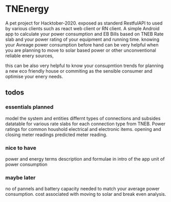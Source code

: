 # TNEnergy
A pet project for Hacktober-2020.
exposed as standerd RestfulAPI to used by various clients such as react web client or RN client.
A simple Android app to calculate your power consumption and EB Bills based on TNEB Rate slab and your power rating of your equipment and running time.
knowing your Avreage power consumption before hand can be very helpful when you are planning to move to solar based power or other unconventional reliable enery sources,

this can be also very helpful to know your consupmtion trends for planning a new eco friendly house or commiting as the sensible consumer and optimise your enery needs.

## todos

### essentials planned
model the system and entities
differnt types of connections and subsides
datatable for various rate slabs for each connection type from TNEB.
Power ratings for common houshold electrical and electronic items.
opening and closing meter readings predicted meter reading.

### nice to have
power and energy terms description and formulae in intro of the app
unit of power consumption

### maybe later
no of pannels and battery capacity needed to match your average power consumption.
cost associated with moving to solar and break even analysis.
